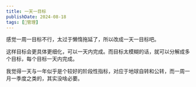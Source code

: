 ```yaml
---
title: 一天一目标
publishDate: 2024-08-18
tags: [💞管理]
---
```


感觉一周一目标不行，太过于懒惰拖延了，所以改成一天一目标吧。

这样目标会更具体更细化，可以一天内完成。而目标太模糊的话，就可以分解成多个目标，每个目标一天内完成。

我觉得一天与一年似乎是个较好的阶段性指标，对应于地球自转和公转，而一周一月一季度之类的，其实没啥必要。

